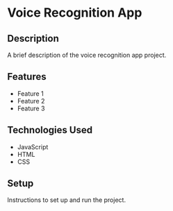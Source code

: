 # Voice Recognition App

## Description

A brief description of the voice recognition app project.

## Features

- Feature 1
- Feature 2
- Feature 3

## Technologies Used

- JavaScript
- HTML
- CSS

## Setup

Instructions to set up and run the project.
